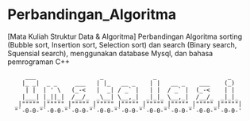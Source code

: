 # Perbandingan_Algoritma
[Mata Kuliah Struktur Data &amp; Algoritma] Perbandingan Algoritma sorting (Bubble sort, Insertion sort, Selection sort) dan search (Binary search, Squensial search), menggunakan database Mysql, dan bahasa pemrograman C++


         ___                  _              _                    _    
        |_ _|  _ _     ___   | |_   __ _    | |   __ _    ___    (_)   
         | |  | ' \   (_-<   |  _| / _` |   | |  / _` |  (_-<    | |   
        |___| |_||_|  /__/_  _\__| \__,_|  _|_|_ \__,_|  /__/_  _|_|_  
      _|"""""_|"""""_|"""""_|"""""_|"""""_|"""""_|"""""_|"""""_|"""""| 
      "`-0-0-"`-0-0-"`-0-0-"`-0-0-"`-0-0-"`-0-0-"`-0-0-"`-0-0-"`-0-0-' 
                                                                 
                                                                 
                                                                 
                                                                 
                                                                 
                                                                 
